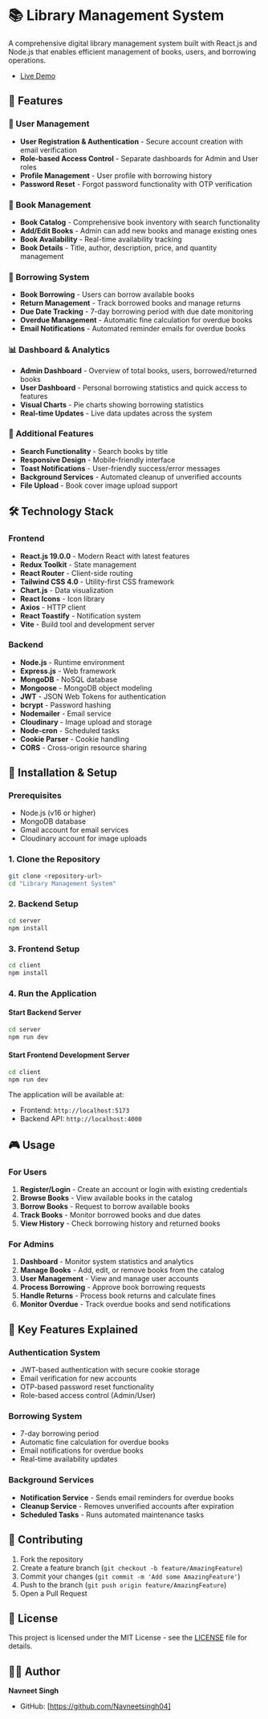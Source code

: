 # 📚 Library Management System

A comprehensive digital library management system built with React.js and Node.js that enables efficient management of books, users, and borrowing operations.

- [Live Demo](https://librovault.vercel.app)

## 🌟 Features

### 👤 User Management
- **User Registration & Authentication** - Secure account creation with email verification
- **Role-based Access Control** - Separate dashboards for Admin and User roles
- **Profile Management** - User profile with borrowing history
- **Password Reset** - Forgot password functionality with OTP verification

### 📖 Book Management
- **Book Catalog** - Comprehensive book inventory with search functionality
- **Add/Edit Books** - Admin can add new books and manage existing ones
- **Book Availability** - Real-time availability tracking
- **Book Details** - Title, author, description, price, and quantity management

### 🔄 Borrowing System
- **Book Borrowing** - Users can borrow available books
- **Return Management** - Track borrowed books and manage returns
- **Due Date Tracking** - 7-day borrowing period with due date monitoring
- **Overdue Management** - Automatic fine calculation for overdue books
- **Email Notifications** - Automated reminder emails for overdue books

### 📊 Dashboard & Analytics
- **Admin Dashboard** - Overview of total books, users, borrowed/returned books
- **User Dashboard** - Personal borrowing statistics and quick access to features
- **Visual Charts** - Pie charts showing borrowing statistics
- **Real-time Updates** - Live data updates across the system

### 🔧 Additional Features
- **Search Functionality** - Search books by title
- **Responsive Design** - Mobile-friendly interface
- **Toast Notifications** - User-friendly success/error messages
- **Background Services** - Automated cleanup of unverified accounts
- **File Upload** - Book cover image upload support

## 🛠️ Technology Stack

### Frontend
- **React.js 19.0.0** - Modern React with latest features
- **Redux Toolkit** - State management
- **React Router** - Client-side routing
- **Tailwind CSS 4.0** - Utility-first CSS framework
- **Chart.js** - Data visualization
- **React Icons** - Icon library
- **Axios** - HTTP client
- **React Toastify** - Notification system
- **Vite** - Build tool and development server

### Backend
- **Node.js** - Runtime environment
- **Express.js** - Web framework
- **MongoDB** - NoSQL database
- **Mongoose** - MongoDB object modeling
- **JWT** - JSON Web Tokens for authentication
- **bcrypt** - Password hashing
- **Nodemailer** - Email service
- **Cloudinary** - Image upload and storage
- **Node-cron** - Scheduled tasks
- **Cookie Parser** - Cookie handling
- **CORS** - Cross-origin resource sharing

## 🚀 Installation & Setup

### Prerequisites
- Node.js (v16 or higher)
- MongoDB database
- Gmail account for email services
- Cloudinary account for image uploads

### 1. Clone the Repository
```bash
git clone <repository-url>
cd "Library Management System"
```

### 2. Backend Setup
```bash
cd server
npm install
```

### 3. Frontend Setup
```bash
cd client
npm install
```

### 4. Run the Application

#### Start Backend Server
```bash
cd server
npm run dev
```

#### Start Frontend Development Server
```bash
cd client
npm run dev
```

The application will be available at:
- Frontend: `http://localhost:5173`
- Backend API: `http://localhost:4000`

## 🎮 Usage

### For Users
1. **Register/Login** - Create an account or login with existing credentials
2. **Browse Books** - View available books in the catalog
3. **Borrow Books** - Request to borrow available books
4. **Track Books** - Monitor borrowed books and due dates
5. **View History** - Check borrowing history and returned books

### For Admins
1. **Dashboard** - Monitor system statistics and analytics
2. **Manage Books** - Add, edit, or remove books from the catalog
3. **User Management** - View and manage user accounts
4. **Process Borrowing** - Approve book borrowing requests
5. **Handle Returns** - Process book returns and calculate fines
6. **Monitor Overdue** - Track overdue books and send notifications

## 🔧 Key Features Explained

### Authentication System
- JWT-based authentication with secure cookie storage
- Email verification for new accounts
- OTP-based password reset functionality
- Role-based access control (Admin/User)

### Borrowing System
- 7-day borrowing period
- Automatic fine calculation for overdue books
- Email notifications for overdue books
- Real-time availability updates

### Background Services
- **Notification Service** - Sends email reminders for overdue books
- **Cleanup Service** - Removes unverified accounts after expiration
- **Scheduled Tasks** - Runs automated maintenance tasks


## 🤝 Contributing

1. Fork the repository
2. Create a feature branch (`git checkout -b feature/AmazingFeature`)
3. Commit your changes (`git commit -m 'Add some AmazingFeature'`)
4. Push to the branch (`git push origin feature/AmazingFeature`)
5. Open a Pull Request

## 📄 License

This project is licensed under the MIT License - see the [LICENSE](LICENSE) file for details.

## 👨‍💻 Author

**Navneet Singh**
- GitHub: [https://github.com/Navneetsingh04]

